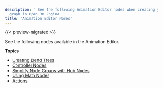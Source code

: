 ```yaml
---
description: ' See the following Animation Editor nodes when creating your animation
  graph in Open 3D Engine. '
title: 'Animation Editor Nodes'
---
```


{{< preview-migrated >}}

See the following nodes available in the Animation Editor.

**Topics**
+ [Creating Blend Trees](/docs/user-guide/visualization/animation/animation-editor/creating-blend-trees.md)
+ [Controller Nodes](/docs/user-guide/visualization/animation/animation-editor/controller-nodes.md)
+ [Simplify Node Groups with Hub Nodes](/docs/user-guide/visualization/animation/animation-editor/using-hub-nodes-to-simplify-groups.md)
+ [Using Math Nodes](/docs/user-guide/visualization/animation/animation-editor/math-nodes.md)
+ [Actions](/docs/user-guide/visualization/animation/animation-editor/actions.md)
